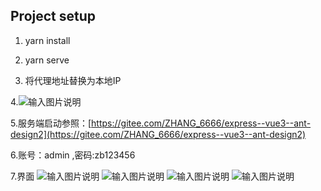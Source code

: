 

## Project setup

1. yarn install
2. yarn serve

3. 将代理地址替换为本地IP

4.![输入图片说明](https://images.gitee.com/uploads/images/2021/0721/173936_2bd2904d_5452088.png "屏幕截图.png")



5.服务端启动参照：[https://gitee.com/ZHANG_6666/express--vue3--ant-design2](https://gitee.com/ZHANG_6666/express--vue3--ant-design2)

6.账号：admin ,密码:zb123456


7.界面
![输入图片说明](https://images.gitee.com/uploads/images/2021/0721/174827_67f8a206_5452088.png "屏幕截图.png")
![输入图片说明](https://images.gitee.com/uploads/images/2021/0721/174859_24beb36c_5452088.png "屏幕截图.png")
![输入图片说明](https://images.gitee.com/uploads/images/2021/0912/114151_f2958286_5452088.png "屏幕截图.png")
![输入图片说明](https://images.gitee.com/uploads/images/2021/0721/174949_fa055b47_5452088.png "屏幕截图.png")
